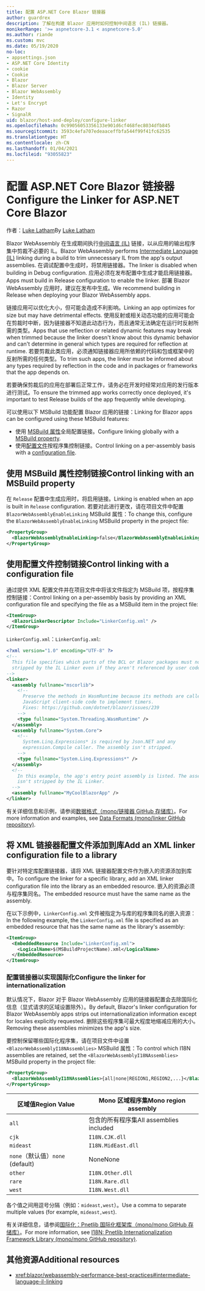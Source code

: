 ```yaml
---
title: 配置 ASP.NET Core Blazor 链接器
author: guardrex
description: 了解在构建 Blazor 应用时如何控制中间语言 (IL) 链接器。
monikerRange: '>= aspnetcore-3.1 < aspnetcore-5.0'
ms.author: riande
ms.custom: mvc
ms.date: 05/19/2020
no-loc:
- appsettings.json
- ASP.NET Core Identity
- cookie
- Cookie
- Blazor
- Blazor Server
- Blazor WebAssembly
- Identity
- Let's Encrypt
- Razor
- SignalR
uid: blazor/host-and-deploy/configure-linker
ms.openlocfilehash: 0c99056053356133e901d6cf468fec8034dfb845
ms.sourcegitcommit: 3593c4efa707edeaaceffbfa544f99f41fc62535
ms.translationtype: HT
ms.contentlocale: zh-CN
ms.lasthandoff: 01/04/2021
ms.locfileid: "93055823"
---
```

# <a name="configure-the-linker-for-aspnet-core-no-locblazor"></a><span data-ttu-id="c9de0-103">配置 ASP.NET Core Blazor 链接器</span><span class="sxs-lookup"><span data-stu-id="c9de0-103">Configure the Linker for ASP.NET Core Blazor</span></span>

<span data-ttu-id="c9de0-104">作者：[Luke Latham](https://github.com/guardrex)</span><span class="sxs-lookup"><span data-stu-id="c9de0-104">By [Luke Latham](https://github.com/guardrex)</span></span>

<span data-ttu-id="c9de0-105">Blazor WebAssembly 在生成期间执行[中间语言 (IL)](/dotnet/standard/managed-code#intermediate-language--execution) 链接，以从应用的输出程序集中剪裁不必要的 IL。</span><span class="sxs-lookup"><span data-stu-id="c9de0-105">Blazor WebAssembly performs [Intermediate Language (IL)](/dotnet/standard/managed-code#intermediate-language--execution) linking during a build to trim unnecessary IL from the app's output assemblies.</span></span> <span data-ttu-id="c9de0-106">在调试配置中生成时，将禁用链接器。</span><span class="sxs-lookup"><span data-stu-id="c9de0-106">The linker is disabled when building in Debug configuration.</span></span> <span data-ttu-id="c9de0-107">应用必须在发布配置中生成才能启用链接器。</span><span class="sxs-lookup"><span data-stu-id="c9de0-107">Apps must build in Release configuration to enable the linker.</span></span> <span data-ttu-id="c9de0-108">部署 Blazor WebAssembly 应用时，建议在发布中生成。</span><span class="sxs-lookup"><span data-stu-id="c9de0-108">We recommend building in Release when deploying your Blazor WebAssembly apps.</span></span> 

<span data-ttu-id="c9de0-109">链接应用可以优化大小，但可能会造成不利影响。</span><span class="sxs-lookup"><span data-stu-id="c9de0-109">Linking an app optimizes for size but may have detrimental effects.</span></span> <span data-ttu-id="c9de0-110">使用反射或相关动态功能的应用可能会在剪裁时中断，因为链接器不知道此动态行为，而且通常无法确定在运行时反射所需的类型。</span><span class="sxs-lookup"><span data-stu-id="c9de0-110">Apps that use reflection or related dynamic features may break when trimmed because the linker doesn't know about this dynamic behavior and can't determine in general which types are required for reflection at runtime.</span></span> <span data-ttu-id="c9de0-111">若要剪裁此类应用，必须通知链接器应用所依赖的代码和包或框架中的反射所需的任何类型。</span><span class="sxs-lookup"><span data-stu-id="c9de0-111">To trim such apps, the linker must be informed about any types required by reflection in the code and in packages or frameworks that the app depends on.</span></span>

<span data-ttu-id="c9de0-112">若要确保剪裁后的应用在部署后正常工作，请务必在开发时经常对应用的发行版本进行测试。</span><span class="sxs-lookup"><span data-stu-id="c9de0-112">To ensure the trimmed app works correctly once deployed, it's important to test Release builds of the app frequently while developing.</span></span>

<span data-ttu-id="c9de0-113">可以使用以下 MSBuild 功能配置 Blazor 应用的链接：</span><span class="sxs-lookup"><span data-stu-id="c9de0-113">Linking for Blazor apps can be configured using these MSBuild features:</span></span>

* <span data-ttu-id="c9de0-114">使用 [MSBuild 属性](#control-linking-with-an-msbuild-property)全局配置链接。</span><span class="sxs-lookup"><span data-stu-id="c9de0-114">Configure linking globally with a [MSBuild property](#control-linking-with-an-msbuild-property).</span></span>
* <span data-ttu-id="c9de0-115">使用[配置文件](#control-linking-with-a-configuration-file)按程序集控制链接。</span><span class="sxs-lookup"><span data-stu-id="c9de0-115">Control linking on a per-assembly basis with a [configuration file](#control-linking-with-a-configuration-file).</span></span>

## <a name="control-linking-with-an-msbuild-property"></a><span data-ttu-id="c9de0-116">使用 MSBuild 属性控制链接</span><span class="sxs-lookup"><span data-stu-id="c9de0-116">Control linking with an MSBuild property</span></span>

<span data-ttu-id="c9de0-117">在 `Release` 配置中生成应用时，将启用链接。</span><span class="sxs-lookup"><span data-stu-id="c9de0-117">Linking is enabled when an app is built in `Release` configuration.</span></span> <span data-ttu-id="c9de0-118">若要对此进行更改，请在项目文件中配置 `BlazorWebAssemblyEnableLinking` MSBuild 属性：</span><span class="sxs-lookup"><span data-stu-id="c9de0-118">To change this, configure the `BlazorWebAssemblyEnableLinking` MSBuild property in the project file:</span></span>

```xml
<PropertyGroup>
  <BlazorWebAssemblyEnableLinking>false</BlazorWebAssemblyEnableLinking>
</PropertyGroup>
```

## <a name="control-linking-with-a-configuration-file"></a><span data-ttu-id="c9de0-119">使用配置文件控制链接</span><span class="sxs-lookup"><span data-stu-id="c9de0-119">Control linking with a configuration file</span></span>

<span data-ttu-id="c9de0-120">通过提供 XML 配置文件并在项目文件中将该文件指定为 MSBuild 项，按程序集控制链接：</span><span class="sxs-lookup"><span data-stu-id="c9de0-120">Control linking on a per-assembly basis by providing an XML configuration file and specifying the file as a MSBuild item in the project file:</span></span>

```xml
<ItemGroup>
  <BlazorLinkerDescriptor Include="LinkerConfig.xml" />
</ItemGroup>
```

<span data-ttu-id="c9de0-121">`LinkerConfig.xml`：</span><span class="sxs-lookup"><span data-stu-id="c9de0-121">`LinkerConfig.xml`:</span></span>

```xml
<?xml version="1.0" encoding="UTF-8" ?>
<!--
  This file specifies which parts of the BCL or Blazor packages must not be
  stripped by the IL Linker even if they aren't referenced by user code.
-->
<linker>
  <assembly fullname="mscorlib">
    <!--
      Preserve the methods in WasmRuntime because its methods are called by 
      JavaScript client-side code to implement timers.
      Fixes: https://github.com/dotnet/blazor/issues/239
    -->
    <type fullname="System.Threading.WasmRuntime" />
  </assembly>
  <assembly fullname="System.Core">
    <!--
      System.Linq.Expressions* is required by Json.NET and any 
      expression.Compile caller. The assembly isn't stripped.
    -->
    <type fullname="System.Linq.Expressions*" />
  </assembly>
  <!--
    In this example, the app's entry point assembly is listed. The assembly
    isn't stripped by the IL Linker.
  -->
  <assembly fullname="MyCoolBlazorApp" />
</linker>
```

<span data-ttu-id="c9de0-122">有关详细信息和示例，请参阅[数据格式（mono/链接器 GitHub 存储库）](https://github.com/mono/linker/blob/master/docs/data-formats.md)。</span><span class="sxs-lookup"><span data-stu-id="c9de0-122">For more information and examples, see [Data Formats (mono/linker GitHub repository)](https://github.com/mono/linker/blob/master/docs/data-formats.md).</span></span>

## <a name="add-an-xml-linker-configuration-file-to-a-library"></a><span data-ttu-id="c9de0-123">将 XML 链接器配置文件添加到库</span><span class="sxs-lookup"><span data-stu-id="c9de0-123">Add an XML linker configuration file to a library</span></span>

<span data-ttu-id="c9de0-124">要针对特定库配置链接器，请将 XML 链接器配置文件作为嵌入的资源添加到库中。</span><span class="sxs-lookup"><span data-stu-id="c9de0-124">To configure the linker for a specific library, add an XML linker configuration file into the library as an embedded resource.</span></span> <span data-ttu-id="c9de0-125">嵌入的资源必须与程序集同名。</span><span class="sxs-lookup"><span data-stu-id="c9de0-125">The embedded resource must have the same name as the assembly.</span></span>

<span data-ttu-id="c9de0-126">在以下示例中，`LinkerConfig.xml` 文件被指定为与库的程序集同名的嵌入资源：</span><span class="sxs-lookup"><span data-stu-id="c9de0-126">In the following example, the `LinkerConfig.xml` file is specified as an embedded resource that has the same name as the library's assembly:</span></span>

```xml
<ItemGroup>
  <EmbeddedResource Include="LinkerConfig.xml">
    <LogicalName>$(MSBuildProjectName).xml</LogicalName>
  </EmbeddedResource>
</ItemGroup>
```

### <a name="configure-the-linker-for-internationalization"></a><span data-ttu-id="c9de0-127">配置链接器以实现国际化</span><span class="sxs-lookup"><span data-stu-id="c9de0-127">Configure the linker for internationalization</span></span>

<span data-ttu-id="c9de0-128">默认情况下，Blazor 对于 Blazor WebAssembly 应用的链接器配置会去除国际化信息（显式请求的区域设置除外）。</span><span class="sxs-lookup"><span data-stu-id="c9de0-128">By default, Blazor's linker configuration for Blazor WebAssembly apps strips out internationalization information except for locales explicitly requested.</span></span> <span data-ttu-id="c9de0-129">删除这些程序集可最大程度地缩减应用的大小。</span><span class="sxs-lookup"><span data-stu-id="c9de0-129">Removing these assemblies minimizes the app's size.</span></span>

<span data-ttu-id="c9de0-130">要控制保留哪些国际化程序集，请在项目文件中设置 `<BlazorWebAssemblyI18NAssemblies>` MSBuild 属性：</span><span class="sxs-lookup"><span data-stu-id="c9de0-130">To control which I18N assemblies are retained, set the `<BlazorWebAssemblyI18NAssemblies>` MSBuild property in the project file:</span></span>

```xml
<PropertyGroup>
  <BlazorWebAssemblyI18NAssemblies>{all|none|REGION1,REGION2,...}</BlazorWebAssemblyI18NAssemblies>
</PropertyGroup>
```

| <span data-ttu-id="c9de0-131">区域值</span><span class="sxs-lookup"><span data-stu-id="c9de0-131">Region Value</span></span>     | <span data-ttu-id="c9de0-132">Mono 区域程序集</span><span class="sxs-lookup"><span data-stu-id="c9de0-132">Mono region assembly</span></span>    |
| ---------------- | ----------------------- |
| `all`            | <span data-ttu-id="c9de0-133">包含的所有程序集</span><span class="sxs-lookup"><span data-stu-id="c9de0-133">All assemblies included</span></span> |
| `cjk`            | `I18N.CJK.dll`          |
| `mideast`        | `I18N.MidEast.dll`      |
| <span data-ttu-id="c9de0-134">`none`（默认值）</span><span class="sxs-lookup"><span data-stu-id="c9de0-134">`none` (default)</span></span> | <span data-ttu-id="c9de0-135">None</span><span class="sxs-lookup"><span data-stu-id="c9de0-135">None</span></span>                    |
| `other`          | `I18N.Other.dll`        |
| `rare`           | `I18N.Rare.dll`         |
| `west`           | `I18N.West.dll`         |

<span data-ttu-id="c9de0-136">各个值之间用逗号分隔（例如：`mideast,west`）。</span><span class="sxs-lookup"><span data-stu-id="c9de0-136">Use a comma to separate multiple values (for example, `mideast,west`).</span></span>

<span data-ttu-id="c9de0-137">有关详细信息，请参阅[国际化：Pnetlib 国际化框架库（mono/mono GitHub 存储库）](https://github.com/mono/mono/tree/master/mcs/class/I18N)。</span><span class="sxs-lookup"><span data-stu-id="c9de0-137">For more information, see [I18N: Pnetlib Internationalization Framework Library (mono/mono GitHub repository)](https://github.com/mono/mono/tree/master/mcs/class/I18N).</span></span>

## <a name="additional-resources"></a><span data-ttu-id="c9de0-138">其他资源</span><span class="sxs-lookup"><span data-stu-id="c9de0-138">Additional resources</span></span>

* <xref:blazor/webassembly-performance-best-practices#intermediate-language-il-linking>
